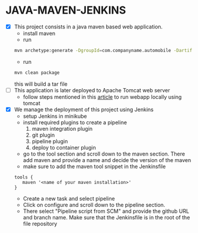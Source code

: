 # JAVA-MAVEN-JENKINS
- [x] This project consists in a java maven based web application.
    - install maven
    - run
    ```bash
    mvn archetype:generate -DgroupId=com.companyname.automobile -DartifactId=trucks -DarchetypeArtifactId=maven-archetype-webapp -DinteractiveMode=false
    ```
    - run
    ```bash
    mvn clean package
    ```
    this will build a tar file
- [ ] This application is later deployed to Apache Tomcat web server
    - follow steps mentioned in this [article](https://www.learnbestcoding.com/post/3/how-to-deploy-a-java-web-application-on-tomcat-server#tomcat-linux) to run webapp locally using tomcat
- [x] We manage the deployment of this project using Jenkins
    - setup Jenkins in minikube
    - install required plugins to create a pipeline
        1. maven integration plugin
        2. git plugin
        3. pipeline plugin
        4. deploy to container plugin
    - go to the tool section and scroll down to the maven section. There add maven and provide a name and decide the version of the maven
    - make sure to add the maven tool snippet in the Jenkinsfile
    ```Jenkinsfile
    tools {
       maven '<name of your maven installation>'
    }
    ```
    - Create a new task and select pipeline
    - Click on configure and scroll down to the pipeline section.
    - There select "Pipeline script from SCM" and provide the github URL and branch name. Make sure that the Jenkinsfile is in the root of the file repository